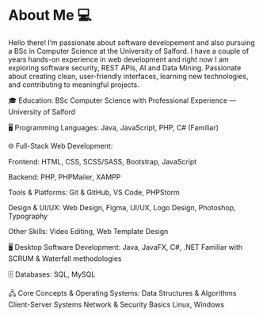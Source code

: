 <h1> About Me 💻</h1>
<p>
Hello there! I’m passionate about software developement and also pursuing a BSc in Computer Science at the University  of Salford. 
I have a couple of years hands-on experience in web development and right now I am exploring software security, REST APIs, AI and Data Mining.
Passionate about creating clean, user-friendly interfaces, learning new technologies, and contributing to meaningful projects.
</p>

🎓 Education:
BSc Computer Science with Professional Experience — University of Salford

🖥 Programming Languages:
Java, JavaScript, PHP, C# (Familiar)

🌐 Full-Stack Web Development:

Frontend: HTML, CSS, SCSS/SASS, Bootstrap, JavaScript

Backend: PHP, PHPMailer, XAMPP

Tools & Platforms: Git & GitHub, VS Code, PHPStorm

Design & UI/UX: Web Design, Figma, UI/UX, Logo Design, Photoshop, Typography

Other Skills: Video Editing, Web Template Design

🖥 Desktop Software Development:
Java, JavaFX, C#, .NET
Familiar with SCRUM & Waterfall methodologies

🗄 Databases:
SQL, MySQL

🖧 Core Concepts & Operating Systems:
Data Structures & Algorithms
Client-Server Systems
Network & Security Basics
Linux, Windows
